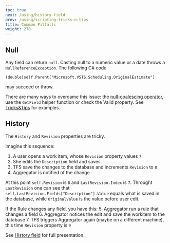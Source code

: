 ```yaml
---
toc: true
next: /using/history-field
prev: /using/scripting-tricks-n-tips
title: Common Pitfalls
weight: 270
---
```


## Null

Any field can return `null`. Casting null to a numeric value or a date throws a `NullReferenceException`.
The following C# code
```
(double)self.Parent["Microsoft.VSTS.Scheduling.OriginalEstimate"]
```
may succeed or throw.

There are many ways to overcame this issue: the [null-coalescing operator](https://msdn.microsoft.com/en-us/library/ms173224.aspx), use the `GetField` helper function or check the Valid property.
See [Tricks&Tips](/using/scripting-tricks-n-tips) for examples.

## History

The `History` and `Revision` properties are tricky.

Imagine this sequence:
 1. A user opens a work item, whose `Revision` property values `7`
 2. She edits the `Description` field and saves
 3. TFS save the changes to the database and increments `Revision` to `8`
 4. Aggregator is notified of the change

At this point `self.Revision` is `8` and `LastRevision.Index` is `7`. Throught `LastRevision` one can see that `self.LastRevision.Fields["Description"].Value` equals what is saved in the database, while `OriginalValue` is the value before user edit.

If the Rule changes any field, you have this:
 5. Aggregator run a rule that changes a field
 6. Aggregator notices the edit and save the workitem to the database
 7. TFS triggers Aggregator again (maybe on a different machine), this time `Revision` property is `9`
 
See [History field](/using/history-field) for full presentation.
